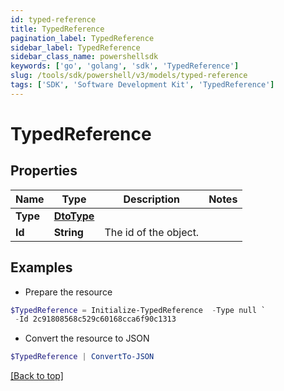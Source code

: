 ```yaml
---
id: typed-reference
title: TypedReference
pagination_label: TypedReference
sidebar_label: TypedReference
sidebar_class_name: powershellsdk
keywords: ['go', 'golang', 'sdk', 'TypedReference'] 
slug: /tools/sdk/powershell/v3/models/typed-reference
tags: ['SDK', 'Software Development Kit', 'TypedReference']
---
```



# TypedReference

## Properties

Name | Type | Description | Notes
------------ | ------------- | ------------- | -------------
**Type** |  [**DtoType**](dto-type) |  | 
**Id** |  **String** | The id of the object.  | 

## Examples

- Prepare the resource
```powershell
$TypedReference = Initialize-TypedReference  -Type null `
 -Id 2c91808568c529c60168cca6f90c1313
```

- Convert the resource to JSON
```powershell
$TypedReference | ConvertTo-JSON
```


[[Back to top]](#) 

